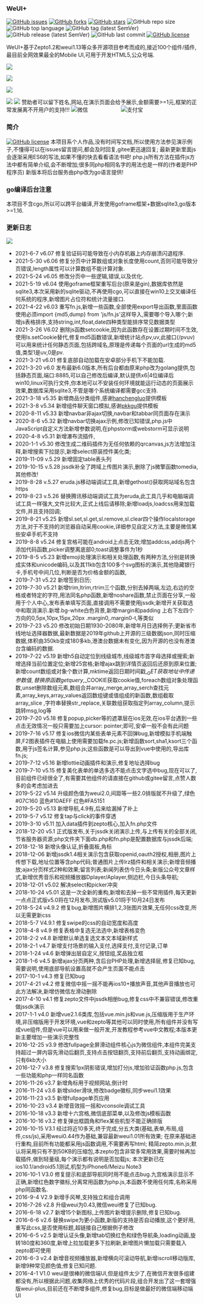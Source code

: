 ### WeUI+
[![GitHub issues](https://img.shields.io/github/issues/logoove/weui?color=1)](https://github.com/logoove/weui/issues)  [![GitHub forks](https://img.shields.io/github/forks/logoove/weui?color=1&style=social)](https://github.com/logoove/weui/network)  [![GitHub stars](https://img.shields.io/github/stars/logoove/weui?color=1&style=social)](https://github.com/logoove/weui/stargazers)  ![GitHub repo size](https://img.shields.io/github/repo-size/logoove/weui?color=1)
![GitHub top language](https://img.shields.io/github/languages/top/logoove/weui?color=1)
![GitHub tag (latest SemVer)](https://img.shields.io/github/v/tag/logoove/weui?color=1)
![GitHub release (latest SemVer)](https://img.shields.io/github/v/release/logoove/weui?color=1)
![GitHub last commit](https://img.shields.io/github/last-commit/logoove/weui)
[![GitHub license](https://img.shields.io/github/license/logoove/weui?color=1)](https://github.com/logoove/weui/blob/master/LICENSE)

WeUI+基于Zepto1.2和weui1.13等众多开源项目参考而成的,接近100个组件/插件,最目前全网效果最全的Mobile UI,可用于开发HTML5,公众号端.

[![](https://img.shields.io/badge/%E5%9C%A8%E7%BA%BF%E6%BC%94%E7%A4%BA-V5%2B%2B-1)](http://weui.shanliwawa.top)

[![](https://img.shields.io/badge/%E5%9C%A8%E7%BA%BF%E6%BC%94%E7%A4%BA-V4.9-1)](http://weui.shanliwawa.top/4.9)

[![](https://img.shields.io/badge/github-https%3A%2F%2Fgithub.com%2Flogoove%2Fweui-1)](https://github.com/logoove/weui)

[![](https://img.shields.io/badge/gitee-https%3A%2F%2Fgitee.com%2Fyoby%2Fweui-1)](https://gitee.com/yoby/weui)
![](https://img.shields.io/badge/%E8%B5%9E%E5%8A%A9%E6%88%91-%E6%84%9F%E8%B0%A2%E6%AF%8F%E4%BD%8D%E8%B5%9E%E5%8A%A9%E5%92%8C%E5%85%B3%E6%B3%A8%E7%94%A8%E6%88%B7-1)
赞助者可以留下姓名,网站,在演示页面会给予展示,金额需要>=1元,框架的正常发展离不开用户的支持!!!
![微信](https://weui.shanliwawa.top/weui/images/wechat.jpg)
                       &nbsp;&nbsp;&nbsp;&nbsp;&nbsp;&nbsp;&nbsp;&nbsp;&nbsp;&nbsp;&nbsp;&nbsp;&nbsp;&nbsp;&nbsp;&nbsp;&nbsp;&nbsp;&nbsp;&nbsp;  ![支付宝](https://weui.shanliwawa.top/weui/images/alipay.jpg)

### 简介
[![GitHub license](https://img.shields.io/github/license/logoove/weui?color=1)](https://github.com/logoove/weui/blob/master/LICENSE)
本项目系个人作品,没有时间写文档,所以使用方法参见演示例子,不懂得可以在issues留言提问,都会及时回复,gitee更迅速回复;
最新更新里面js会逐渐采用ES6的写法,如果不懂的快去看看语法书吧!
php.js所有方法在插件js方法中都有简单介绍,会不断增加;很多同php相同名字的用法也是一样的(作者是PHP程序员)
新版本将后台服务由php改为go语言提供!

### go编译后台注意
本项目不含cgo,所以可以跨平台编译,开发使用goframe框架+数据sqlite3,go版本>=1.16.

### 更新日志
![](https://img.shields.io/badge/Date-%E6%9B%B4%E6%96%B0%E6%97%A5%E5%BF%97-1)
- 2021-6-7 v6.07 修复验证码可能导致在小内存机器上内存崩溃闪退程序.
- 2021-5-30 v6.06 修复分页中计算数组或对象长度使用count,否则可能导致分页错误,length属性可以计算数组不能计算对象.
- 2021-5-24 v6.05 修改分页中一些逻辑,错误,以及优化.
- 2021-5-19 v6.04 使用goframe框架重写后台(原来是gin),数据库依然是sqlite3,本次采用新的sqlite驱动,不再使用cgo,可以直接在win10上交叉编译任何系统的程序,新增图片占位符和统计流量接口.
- 2021-4-22 v6.03 重写fn.js,新增一些函数,全部使用export导出函数,里面函数使用必须import {md5,dump} from 'js/fn.js'这样导入,需要哪个导入哪个;新增js表格排序,支持string,int,float,date四种类型能排序常见数据类型
- 2021-3-26 V6.02 删除js函数setcookie,因为此函数存在设置过期时间不生效,使用ls.setCookie替代,修复md5函数错误,新增统计站点pv,uv,此接口(/pvuv)可以用来统计任何静态页面,包括跨域名,原理是传递每个页面的url生成的md5值,类型1是uv,0是pv.
- 2021-3-21 v6.01 修复底部自动加载在安卓部分手机下不能加载.
- 2021-3-20 v6.0 发布最新6.0版本,所有后台都由原来php改为golang提供,包括静态页面,端口:8885,可以自己修改后编译,默认提供x6|4位编译后win10,linux可执行文件,你本地可以不安装任何环境就能运行动态的页面展示效果,数据库采用sqlite3,不管是哪个系统编译都需要gcc支持.
- 2021-3-18 v5.35 新增商品分类组件,感谢[hanchengluo](https://gitee.com/hanchengluo)提供模板
- 2021-3-8 v5.34 新增组件聊天窗口模拟,感谢[pkkgu](https://gitee.com/pkkgu)提供模板
- 2020-8-11 v5.33 新增navbar非ajax切换,navbar和tabbar同页面存在演示
- 2020-8-6 v5.32 新增navbar切换ajax示例,修改已知错误,php.js中JavaScript自定义方法新增参数说明,在phpstorm或webstorm可显示说明
- 2020-4-8 v5.31 新增瀑布流插件,
- 2020-1-1 v5.30 修改生成二维码插件为无任何依赖的qrcanvas,js方法增加注释,新增搜索下拉提示,新增select原装控件美化类;
- 2019-11-09 v.5.29 新增固定table表头列
- 2019-10-15 v.5.28 jssdk补全了跨域上传图片演示,删除了js微擎函数tomedia,其他修改!
- 2019-8-28 v.5.27 eruda.js移动端调试工具,新增gethost()获取网站域名包含https
- 2019-8-23 v.5.26 替换腾讯移动端调试工具为eruda,此工具几乎和电脑端调试工具一样强大,文件比较大,正式上线后请移除;新增loadjs,loadcss用来加载文件,并且支持回调;
- 2019-8-21 v5.25 新增sl.set,sl.get,sl.remove,sl.clear四个操作localstorage方法,对于不支持的浏览器自动采用cookie,详细参见自定义方法,主要是微信某些安卓手机不支持
- 2019-8-8 v5.24 修复宫格可能在android上点击无效;增加addcss,addjs两个添加代码函数,picker调整离底部0;toast调整事件为1秒
- 2019-8-5 v5.23 新增emoji处理演示和相关处理函数,有两种方法,分别是转换成实体和unicode编码,以及其11kb包含100多个svg图标的演示,其他隐藏银行卡,手机号中间几位,判断是否为价格金额的函数,
- 2019-7-31 v5.22 新增签到日历;
- 2019-7-30 v5.21 新增trim,ltrim,rtrim三个函数,分别去掉两端,左边,右边的空格或者特定的字符,用法同名php函数,新增noshare函数,禁止页面在分享,一般用于个人中心,发布表单填写页面,直接调用不需要使用jssdk;新增开关获取选中和取消演示.新增.bg-white白色背景,新增margin和padding 上右下左四个方向的0,5px,10px,15px,20px .margin0,.margin0-t,等类似
- 2019-7-23 v5.20 修改初始日期1930-2080年,新增年月日选择例子;更新省市线地址选择器数据,最新数据是2019年github上开源的三级数据json,同时压缩数据,体积由350kb变成180多kb,港澳台数据未有变化,因为开源的也没有港澳台含编码的数据.
- 2019-7-22 v5.19 新增h5自动定位到线级城市,线级城市首字母选择或搜索;新增选择当前位置定位;新增25宫格;新增ajax跳到详情页返回后还原到原来位置;
新增count数组或对象个数计算,mktime返回日期时间戳,$_GET获取地址中传递参数值,替换原函数getquery,$_COOKIE获取cookie值,foreach数组对象处理函数,unset删除数组元素,数组合并array_merge,array_serch查找元素,array_keys,array_values返回数组键或值组成的新函数,数组截取array_slice
,字符串替换str_replace,关联数组获取指定列array_column,提示跳转msg,log等
- 2019-7-20 v5.18 修复popup,picker等的遮罩层在ios无效,在ios平台遇到一些点击无效情况一般只需要加上cursor: pointer;即可,安卓一般不会有此问题
- 2019-7-16 v5.17 修复ios微信内某些表单元素不回弹bug,新增模拟手机端触屏,F2图表插件在电脑上使用需要加载fe.pc.js;新增函数sort,sha1,ksort三个函数,用于js签名计算,参见php.js;这些函数是可以导出到vue中使用的,导出库fn.js;
- 2019-7-12 v5.16 新增lottie动画插件和演示,修复地址选择bug
- 2019-7-10 v5.15 修复美化表单的单选多选不能点击文字选中bug,现在可以了,目前组件已经很全了,有需要其他组件的请直接在github或gitee留言,点赞人数多的会考虑加进去
- 2019-5-22 v5.14 升级颜色值为weui2.0,间距等一些2.0排版就不升级了,绿色#07C160 蓝色#10AEFF 红色#FA5151
- 2019-5-20 v5.13 新增导航,4.9有,后来给漏掉了补上
- 2019-5-7 v5.12 修复tap与click的事件穿透
- 2019-3-10 v5.11 加入data插件到zepto核心,加入fn.php文件
- 2018-12-20 v5.1 正式版发布,关于jssdk关闭演示上传,与上传有关的全部关闭,节省服务器资源;php文件夹下面db.php和fn.php是配置数据库与jssdk后端;
- 2018-12-18 新增头像认证,折叠面板,角标
- 2018-12-06 新增jssdk1.4相关演示包含获取openid,oauth2授权,相册,图片上传想下载,地址位置等含php代码;普通图片上传lrz插件和相关演示;新增音频播放;ajax分页样式2种和效果;留言列表;新闻列表仿今日头条;新版公众号文章样式,新增优秀音乐和视频播放器Dplayer/Aplayer,侧边栏,今日头条导航;
- 2018-12-01 v5.02 解决select和picker冲突
- 2018-10-24 v5.01  这是一次全新的重构,新增和去掉一些不常用插件,每天更新一点点正式版v5.0将在12月发布,测试版v5.01将于10月24日发布
- 2018-5-24 v4.9.2 修复bug,新增图片横排1,2,3张图片效果,无任何css改变,所以无需更新css
- 2018-5-7 V4.9.1 修复swipe的css的自动宽度和高度
- 2018-4-8 v4.9 修复表格中复选无法选中,新增表格变色
- 2018-2-2 v4.8 新增默认单选复选文本文本域新样式
- 2018-2-1 v4.7 新增支付场景的输入支付,选择支付,支付记录,订单
- 2018-1-24 v4.6 新增弹出层自定义,按钮组,奖品独立框
- 2018-1-6 v4.5 新增ajax分页两种,含后台PHP处理,新增选择层,修复已知bug,需要说明,使用底部导航设置高就不会产生页面不能点击
- 2017-10-1 v4.3 修复已知bug
- 2017-4-21 v4.2 修复微信中摇一摇不能再ios10+播放声音,其他声音播放也可此方法解决,新增仿微信左滑动删除
- 2017-4-10 v4.1 修复zepto文件中jssdk相册bug,修复css中不兼容错误,修改重做jssdk演示
- 2017-1-1 v4.0 新增vue2.1.6类库,包括vue.min.js和vue.js,压缩版用于生产环境,非压缩版用于开发环境,vue和zepto等其他可以同时使用,所有组件并没有写成vue组件,但是vue可以用来做一般开发,开发教程参考vue中文教程;本版本更新主要增加一些演示完整性
- 2016-12-25 v3.9 修改fullpage全屏滑动组件核心js为微信组件,本组件完美支持超过一屏内容先滑动后翻页,支持点击按钮翻页,支持前后翻页,支持动画绑定,只有6kb大小
- 2016-12-7 v3.8  修复搜索1px阴影错误,增加打分js,增加验证函数php.js,包含一些功能和php一样同名函数
- 2016-11-26 v3.7 新增角标用于视频网站,倒计时
- 2016-11-24 v3.6 新增slider滑块,修改badge徽标,同步weui1.1效果
- 2016-11-23 v3.5 新增fullpage单页应用
- 2016-10-23 v3.4 新增音效摇一摇和vconsole调试工具
- 2016-10-18 v3.3 新增十六宫格,微信底部菜单,以及修改js模板函数
- 2016-10-16 v3.2 修复弹出框圆角和flex某些机型不能正确排版
- 2016-10-15 V3.1 经过将近10多天,终于完成,分五大类(基础,表单,布局,组件,css/js),采用weui0.44作为基础,兼容最新weui1.01所有效果;
在原来基础进行重构,目前所有功能都采用js函数调用,不需要再写html;
精简zepto.min.js;默认将采用只有不到50KB的压缩包,本zepto包含非常多常用效果,需要时候再加载插件,做到轻量级,每个演示都有说明是否加载js;
本次更新已在ios10.1/android5.1测试,机型为iPhone6/Meizu Note3
- 2016-10-1 V3.0 修复提示和底部导航同时用不能点击bug.九宫格演示显示不正确,新增红色数字徽标,分离常用函数为php.js,本函数不使用任何库,名称采用php同函数名.
- 2016-9-4 V2.9  新增手风琴,支持独立和组合调用 
- 2016-7-26 v2.8  升级weui为0.43,微信weui修复了已知bug.
- 2016-6-18 v2.7  新增15个新图标,上传图片新增提示删除,修复已知bug.
- 2016-6-6 v2.6   替换swipe为更小函数,新版的支持是否自动播放,这个更好用,重写此css,是否使用标题,超链接自己根据例子修改 
- 2016-6-5  v2.5  新增认证头像,新增tab切换红色和绿色导航条,loading动画,旋转180度和360度,新增上拉加载更多下拉刷新,新增图片懒加载只需要载入zepto即可使用   
- 2016-6-3  v2.4  新增音视频播放器,新增横向可滚动导航,新增iscroll移动版库,新增9种常见颜色值;修复已知问题.   
- 2016-4-1 V1.0 weui是很棒的微信端UI,但是组件太少了,在微信开发很多组建都没有,所以根据此问题,收集网络上优秀的代码片段,组合开发出了这一套增强版weui-plus,目前还在不断增多组件,修复bug,目标是做最好的微信端移动端UI